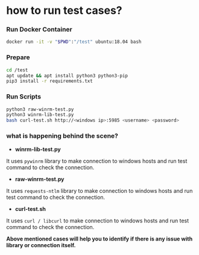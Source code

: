 # how to run test cases?

### Run Docker Container
```bash
docker run -it -v "$PWD":"/test" ubuntu:18.04 bash
```

### Prepare
```bash
cd /test
apt update && apt install python3 python3-pip
pip3 install -r requirements.txt
```

### Run Scripts
```bash
python3 raw-winrm-test.py
python3 winrm-lib-test.py
bash curl-test.sh http://<windows ip>:5985 <username> <password>
```

### what is happening behind the scene?
* **winrm-lib-test.py**

It uses `pywinrm` library to make connection to windows hosts
and run test command to check the connection.

* **raw-winrm-test.py**

It uses `requests-ntlm` library to make connection to windows hosts
and run test command to check the connection.

* **curl-test.sh**

It uses `curl / libcurl` to make connection to windows hosts
and run test command to check the connection.

**Above mentioned cases will help you to identify if there is any issue with library or
connection itself.**
